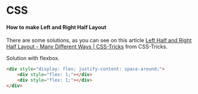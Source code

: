 CSS
===

#### How to make Left and Right Half Layout

There are some solutions, as you can see on this article [Left Half and Right Half Layout - Many Different Ways | CSS-Tricks](https://css-tricks.com/left-and-right/) from CSS-Tricks.

Solution with flexbox.

```html
<div style="display: flex; justify-content: space-around;">
	<div style="flex: 1;"></div>
	<div style="flex: 1;"></div>
</div>
```
